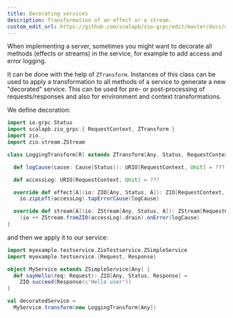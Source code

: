 ```yaml
---
title: Decorating services
description: Transformation of an effect or a stream.
custom_edit_url: https://github.com/scalapb/zio-grpc/edit/master/docs/decorating.md
---
```


When implementing a server, sometimes you might want to decorate all methods (effects or streams)
in the service, for example to add access and error logging.

It can be done with the help of `ZTransform`. Instances of this class can be used
to apply a transformation to all methods of a service to generate a new "decorated" service.
This can be used for pre- or post-processing of requests/responses and also for environment
and context transformations.

We define decoration:

```scala mdoc
import io.grpc.Status
import scalapb.zio_grpc.{ RequestContext, ZTransform }
import zio._
import zio.stream.ZStream

class LoggingTransform[R] extends ZTransform[Any, Status, RequestContext] {

  def logCause(cause: Cause[Status]): URIO[RequestContext, Unit] = ???

  def accessLog: URIO[RequestContext, Unit] = ???

  override def effect[A](io: ZIO[Any, Status, A]): ZIO[RequestContext, Status, A] =
    io.zipLeft(accessLog).tapErrorCause(logCause)

  override def stream[A](io: ZStream[Any, Status, A]): ZStream[RequestContext, Status, A] =
    (io ++ ZStream.fromZIO(accessLog).drain).onError(logCause)
}
```

and then we apply it to our service:

```scala mdoc
import myexample.testservice.ZioTestservice.ZSimpleService
import myexample.testservice.{Request, Response}

object MyService extends ZSimpleService[Any] {
  def sayHello(req: Request): ZIO[Any, Status, Response] =
    ZIO.succeed(Response(s"Hello user"))
}

val decoratedService =
  MyService.transform(new LoggingTransform[Any])
```
